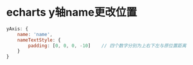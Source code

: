 # echarts y轴name更改位置

```javascript
yAxis: {
    name: 'name',
    nameTextStyle: {
        padding: [0, 0, 0, -10]    // 四个数字分别为上右下左与原位置距离
    }
}
```

